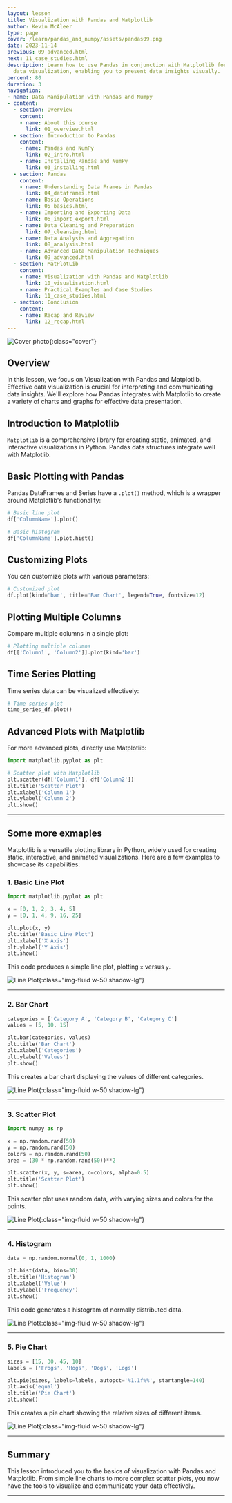 ```yaml
---
layout: lesson
title: Visualization with Pandas and Matplotlib
author: Kevin McAleer
type: page
cover: /learn/pandas_and_numpy/assets/pandas09.png
date: 2023-11-14
previous: 09_advanced.html
next: 11_case_studies.html
description: Learn how to use Pandas in conjunction with Matplotlib for effective
  data visualization, enabling you to present data insights visually.
percent: 80
duration: 3
navigation:
- name: Data Manipulation with Pandas and Numpy
- content:
  - section: Overview
    content:
    - name: About this course
      link: 01_overview.html
  - section: Introduction to Pandas
    content:
    - name: Pandas and NumPy
      link: 02_intro.html
    - name: Installing Pandas and NumPy
      link: 03_installing.html
  - section: Pandas
    content:
    - name: Understanding Data Frames in Pandas
      link: 04_dataframes.html
    - name: Basic Operations
      link: 05_basics.html
    - name: Importing and Exporting Data
      link: 06_import_export.html
    - name: Data Cleaning and Preparation
      link: 07_cleansing.html
    - name: Data Analysis and Aggregation
      link: 08_analysis.html
    - name: Advanced Data Manipulation Techniques
      link: 09_advanced.html
  - section: MatPlotLib
    content:
    - name: Visualization with Pandas and Matplotlib
      link: 10_visualisation.html
    - name: Practical Examples and Case Studies
      link: 11_case_studies.html
  - section: Conclusion
    content:
    - name: Recap and Review
      link: 12_recap.html
---
```



![Cover photo]({{page.cover}}){:class="cover"}

## Overview

In this lesson, we focus on Visualization with Pandas and Matplotlib. Effective data visualization is crucial for interpreting and communicating data insights. We'll explore how Pandas integrates with Matplotlib to create a variety of charts and graphs for effective data presentation.

## Introduction to Matplotlib

`Matplotlib` is a comprehensive library for creating static, animated, and interactive visualizations in Python. Pandas data structures integrate well with Matplotlib.

## Basic Plotting with Pandas

Pandas DataFrames and Series have a `.plot()` method, which is a wrapper around Matplotlib's functionality:

```python
# Basic line plot
df['ColumnName'].plot()

# Basic histogram
df['ColumnName'].plot.hist()
```

## Customizing Plots

You can customize plots with various parameters:

```python
# Customized plot
df.plot(kind='bar', title='Bar Chart', legend=True, fontsize=12)
```

## Plotting Multiple Columns

Compare multiple columns in a single plot:

```python
# Plotting multiple columns
df[['Column1', 'Column2']].plot(kind='bar')
```

## Time Series Plotting

Time series data can be visualized effectively:

```python
# Time series plot
time_series_df.plot()
```

## Advanced Plots with Matplotlib

For more advanced plots, directly use Matplotlib:

```python
import matplotlib.pyplot as plt

# Scatter plot with Matplotlib
plt.scatter(df['Column1'], df['Column2'])
plt.title('Scatter Plot')
plt.xlabel('Column 1')
plt.ylabel('Column 2')
plt.show()
```

---

## Some more exmaples

Matplotlib is a versatile plotting library in Python, widely used for creating static, interactive, and animated visualizations. Here are a few examples to showcase its capabilities:

### 1. Basic Line Plot

```python
import matplotlib.pyplot as plt

x = [0, 1, 2, 3, 4, 5]
y = [0, 1, 4, 9, 16, 25]

plt.plot(x, y)
plt.title('Basic Line Plot')
plt.xlabel('X Axis')
plt.ylabel('Y Axis')
plt.show()
```

This code produces a simple line plot, plotting `x` versus `y`.

![Line Plot](assets/chart01.png){:class="img-fluid w-50 shadow-lg"}

---

### 2. Bar Chart

```python
categories = ['Category A', 'Category B', 'Category C']
values = [5, 10, 15]

plt.bar(categories, values)
plt.title('Bar Chart')
plt.xlabel('Categories')
plt.ylabel('Values')
plt.show()
```

This creates a bar chart displaying the values of different categories.

![Line Plot](assets/chart02.png){:class="img-fluid w-50 shadow-lg"}

---

### 3. Scatter Plot

```python
import numpy as np

x = np.random.rand(50)
y = np.random.rand(50)
colors = np.random.rand(50)
area = (30 * np.random.rand(50))**2

plt.scatter(x, y, s=area, c=colors, alpha=0.5)
plt.title('Scatter Plot')
plt.show()
```

This scatter plot uses random data, with varying sizes and colors for the points.

![Line Plot](assets/chart03.png){:class="img-fluid w-50 shadow-lg"}

---

### 4. Histogram

```python
data = np.random.normal(0, 1, 1000)

plt.hist(data, bins=30)
plt.title('Histogram')
plt.xlabel('Value')
plt.ylabel('Frequency')
plt.show()
```

This code generates a histogram of normally distributed data.

![Line Plot](assets/chart04.png){:class="img-fluid w-50 shadow-lg"}

---

### 5. Pie Chart

```python
sizes = [15, 30, 45, 10]
labels = ['Frogs', 'Hogs', 'Dogs', 'Logs']

plt.pie(sizes, labels=labels, autopct='%1.1f%%', startangle=140)
plt.axis('equal')
plt.title('Pie Chart')
plt.show()
```

This creates a pie chart showing the relative sizes of different items.

![Line Plot](assets/chart05.png){:class="img-fluid w-50 shadow-lg"}

---

## Summary

This lesson introduced you to the basics of visualization with Pandas and Matplotlib. From simple line charts to more complex scatter plots, you now have the tools to visualize and communicate your data effectively.

---
